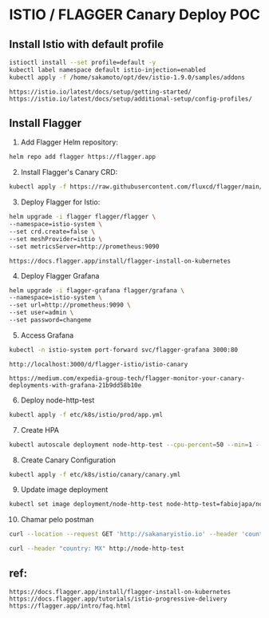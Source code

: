 
# ISTIO / FLAGGER Canary Deploy POC

## Install Istio with default profile

```sh
istioctl install --set profile=default -y
kubectl label namespace default istio-injection=enabled
kubectl apply -f /home/sakamoto/opt/dev/istio-1.9.0/samples/addons
```

    https://istio.io/latest/docs/setup/getting-started/
    https://istio.io/latest/docs/setup/additional-setup/config-profiles/

## Install Flagger

1. Add Flagger Helm repository:
```sh
helm repo add flagger https://flagger.app
```

2. Install Flagger's Canary CRD:
```sh
kubectl apply -f https://raw.githubusercontent.com/fluxcd/flagger/main/artifacts/flagger/crd.yaml
```

3. Deploy Flagger for Istio:
```sh
helm upgrade -i flagger flagger/flagger \
--namespace=istio-system \
--set crd.create=false \
--set meshProvider=istio \
--set metricsServer=http://prometheus:9090
```

    https://docs.flagger.app/install/flagger-install-on-kubernetes

4. Deploy Flagger Grafana
```sh
helm upgrade -i flagger-grafana flagger/grafana \
--namespace=istio-system \
--set url=http://prometheus:9090 \
--set user=admin \
--set password=changeme
```

5. Access Grafana
```sh
kubectl -n istio-system port-forward svc/flagger-grafana 3000:80
```
    http://localhost:3000/d/flagger-istio/istio-canary

    https://medium.com/expedia-group-tech/flagger-monitor-your-canary-deployments-with-grafana-21b9dd58b10e

6. Deploy node-http-test
```sh
kubectl apply -f etc/k8s/istio/prod/app.yml
```

7. Create HPA
```sh
kubectl autoscale deployment node-http-test --cpu-percent=50 --min=1 --max=4
```

8. Create Canary Configuration
```sh
kubectl apply -f etc/k8s/istio/canary/canary.yml
```

9.  Update image deployment
```sh
kubectl set image deployment/node-http-test node-http-test=fabiojapa/node-http-test:2.0.1
```

10. Chamar pelo postman 
```sh
curl --location --request GET 'http://sakanaryistio.io' --header 'country: MX'

curl --header "country: MX" http://node-http-test
```


## ref:
    https://docs.flagger.app/install/flagger-install-on-kubernetes
    https://docs.flagger.app/tutorials/istio-progressive-delivery
    https://flagger.app/intro/faq.html